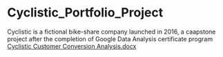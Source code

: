 # Cyclistic_Portfolio_Project
Cyclistic is a fictional bike-share company launched in 2016, a caapstone project after the completion of Google Data Analysis certificate program
[Cyclistic Customer Conversion Analysis.docx](https://github.com/Danielgazza/Cyclistic_Portfolio_Project/files/9134249/Cyclistic.Customer.Conversion.Analysis.docx)
